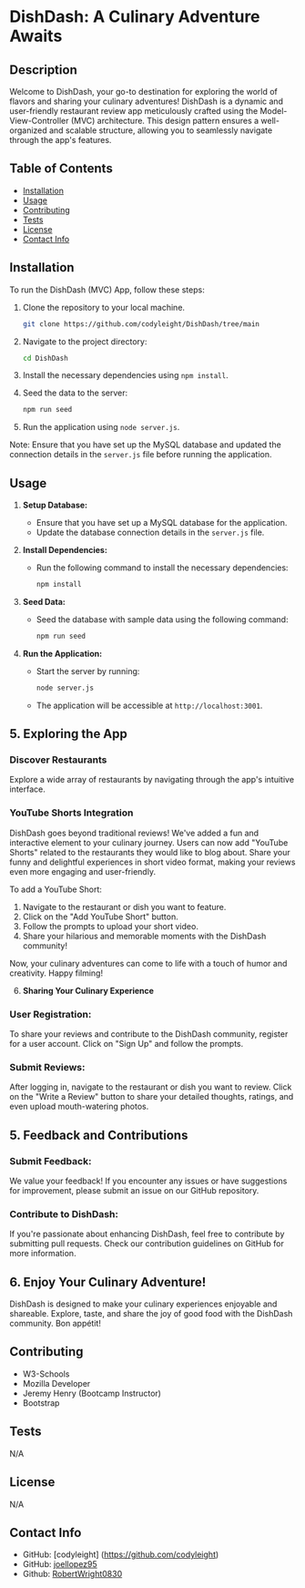 
# DishDash: A Culinary Adventure Awaits

## Description

Welcome to DishDash, your go-to destination for exploring the world of flavors and sharing your culinary adventures! DishDash is a dynamic and user-friendly restaurant review app meticulously crafted using the Model-View-Controller (MVC) architecture. This design pattern ensures a well-organized and scalable structure, allowing you to seamlessly navigate through the app's features.

## Table of Contents
- [Installation](#installation)
- [Usage](#usage)
- [Contributing](#contributing)
- [Tests](#tests)
- [License](#license)
- [Contact Info](#contact-info)

## Installation
To run the DishDash (MVC) App, follow these steps:

1. Clone the repository to your local machine.
    ```bash
    git clone https://github.com/codyleight/DishDash/tree/main
    ```

2. Navigate to the project directory:
    ```bash
    cd DishDash
    ```

3. Install the necessary dependencies using `npm install`.
4. Seed the data to the server:
    ```bash
    npm run seed
    ```
5. Run the application using `node server.js`.

Note: Ensure that you have set up the MySQL database and updated the connection details in the `server.js` file before running the application.

## Usage

1. **Setup Database:**
   - Ensure that you have set up a MySQL database for the application.
   - Update the database connection details in the `server.js` file.

2. **Install Dependencies:**
   - Run the following command to install the necessary dependencies:
     ```bash
     npm install
     ```

3. **Seed Data:**
   - Seed the database with sample data using the following command:
     ```bash
     npm run seed
     ```

4. **Run the Application:**
   - Start the server by running:
     ```bash
     node server.js
     ```
   - The application will be accessible at `http://localhost:3001`.

## 5. Exploring the App

### Discover Restaurants

Explore a wide array of restaurants by navigating through the app's intuitive interface.

### YouTube Shorts Integration

DishDash goes beyond traditional reviews! We've added a fun and interactive element to your culinary journey. Users can now add "YouTube Shorts" related to the restaurants they would like to blog about. Share your funny and delightful experiences in short video format, making your reviews even more engaging and user-friendly.

To add a YouTube Short:

1. Navigate to the restaurant or dish you want to feature.
2. Click on the "Add YouTube Short" button.
3. Follow the prompts to upload your short video.
4. Share your hilarious and memorable moments with the DishDash community!

Now, your culinary adventures can come to life with a touch of humor and creativity. Happy filming!

6. **Sharing Your Culinary Experience**

### User Registration:

To share your reviews and contribute to the DishDash community, register for a user account. Click on "Sign Up" and follow the prompts.

### Submit Reviews:

After logging in, navigate to the restaurant or dish you want to review. Click on the "Write a Review" button to share your detailed thoughts, ratings, and even upload mouth-watering photos.

## 5. Feedback and Contributions

### Submit Feedback:

We value your feedback! If you encounter any issues or have suggestions for improvement, please submit an issue on our GitHub repository.

### Contribute to DishDash:

If you're passionate about enhancing DishDash, feel free to contribute by submitting pull requests. Check our contribution guidelines on GitHub for more information.

## 6. Enjoy Your Culinary Adventure!

DishDash is designed to make your culinary experiences enjoyable and shareable. Explore, taste, and share the joy of good food with the DishDash community. Bon appétit!

## Contributing
- W3-Schools
- Mozilla Developer
- Jeremy Henry (Bootcamp Instructor)
- Bootstrap

## Tests
N/A
## License
N/A

## Contact Info
- GitHub: [codyleight] (https://github.com/codyleight)
- GitHub: [joellopez95](https://github.com/joellopez95)
- Github: [RobertWright0830](https://github.com/RobertWright0830)